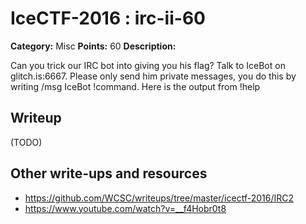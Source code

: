 # IceCTF-2016 : irc-ii-60

**Category:** Misc
**Points:** 60
**Description:**

Can you trick our IRC bot into giving you his flag? Talk to IceBot on glitch.is:6667. Please only send him private messages, you do this by writing /msg IceBot !command. Here is the output from !help

## Writeup

(TODO)

## Other write-ups and resources

* https://github.com/WCSC/writeups/tree/master/icectf-2016/IRC2
* https://www.youtube.com/watch?v=__f4Hobr0t8
